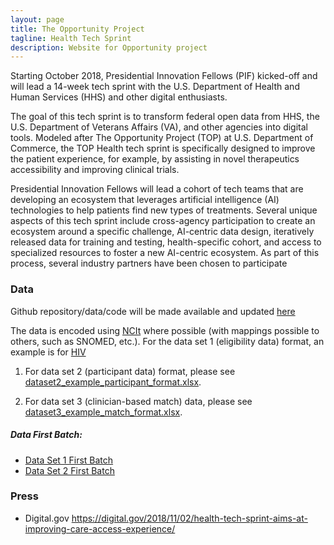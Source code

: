 ```yaml
---
layout: page
title: The Opportunity Project
tagline: Health Tech Sprint
description: Website for Opportunity project
---
```


Starting October 2018, Presidential Innovation Fellows (PIF) kicked-off and will lead a 14-week tech sprint with the
U.S. Department of Health and Human Services (HHS) and other digital enthusiasts.

The goal of this tech sprint is to transform federal open data from HHS, the U.S. Department of Veterans Affairs
(VA), and other agencies into digital tools. Modeled after The Opportunity Project (TOP) at U.S. Department of
Commerce, the TOP Health tech sprint is specifically designed to improve the patient experience, for example, by
assisting in novel therapeutics accessibility and improving clinical trials.

Presidential Innovation Fellows will lead a cohort of tech teams that are developing an ecosystem that leverages
artificial intelligence (AI) technologies to help patients find new types of treatments. Several unique aspects of
this tech sprint include cross-agency participation to create an ecosystem around a specific challenge, AI-centric
data design, iteratively released data for training and testing, health-specific cohort, and access to specialized
resources to foster a new AI-centric ecosystem. As part of this process, several industry partners have been chosen
to participate

### Data

Github repository/data/code will be made available and updated [here](https://tophealth.github.io/data/)

The data is encoded using [NCIt](https://ncit.nci.nih.gov/ncitbrowser/pages/home.jsf) where possible (with mappings possible to others, such as SNOMED, etc.).
For the data set 1 (eligibility data) format, an example is for [HIV](./sample/dataset1_example_struct_elig_criteria_hiv_format.xlsx>dataset1_example_struct_elig_criteria_hiv_format.xlsx)

1. For data set 2 (participant data) format, please see [dataset2_example_participant_format.xlsx](./sample/dataset2_example_participant_format.xlsx).  

1. For data set 3 (clinician-based match) data, please see [dataset3_example_match_format.xlsx](./sample/dataset3_example_match_format.xlsx).

##### Data First Batch:

 - [Data Set 1 First Batch](./batch1/Dataset1_First.zip)
 - [Data Set 2 First Batch](./batch1/Dataset2_First.zip)

### Press

- Digital.gov https://digital.gov/2018/11/02/health-tech-sprint-aims-at-improving-care-access-experience/